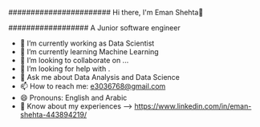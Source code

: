 ####################### Hi there, I'm Eman Shehta👋

################## A Junior software engineer 
- 🔭 I’m currently working as Data Scientist
- 🌱 I’m currently learning Machine Learning
- 👯 I’m looking to collaborate on ...
- 🤔 I’m looking for help with .
- 💬 Ask me about Data Analysis and Data Science
- 📫 How to reach me: e3036768@gmail.com
- 😄 Pronouns: English and Arabic
- 📄 Know about my experiences -->  https://www.linkedin.com/in/eman-shehta-443894219/

